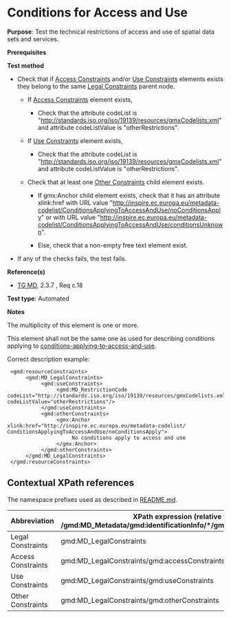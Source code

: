 # Conditions for Access and Use

**Purpose**: Test the technical restrictions of access and use of spatial data sets and services.

**Prerequisites**

**Test method**

* Check that if [Access Constraints](#accessConstraints) and/or [Use Constraints](#useConstraints) elements exists they belong to the same [Legal Constraints](#legalConstraints) parent node.

    * If [Access Constraints](#accessConstraints) element exists,

        * Check that the attribute codeList is "http://standards.iso.org/iso/19139/resources/gmxCodelists.xml" and attribute codeListValue is "otherRestrictions".

    * If [Use Constraints](#useConstraints) element exists,

        * Check that the attribute codeList is "http://standards.iso.org/iso/19139/resources/gmxCodelists.xml" and attribute codeListValue is "otherRestrictions".

    * Check that at least one [Other Constraints](#otherConstraints) child element exists.

        * If gmx:Anchor child element exists, check that it has an attribute xlink:href with URL value "http://inspire.ec.europa.eu/metadata-codelist/ConditionsApplyingToAccessAndUse/noConditionsApply" or with URL value "http://inspire.ec.europa.eu/metadata-codelist/ConditionsApplyingToAccessAndUse/conditionsUnknown".

        * Else, check that a non-empty free text element exist.

* If any of the checks fails, the test fails.

**Reference(s)**	 

* [TG MD](./README.md#ref_TG_MD), 2.3.7 , Req c.18


**Test type**: Automated

**Notes**

The multiplicity of this element is one or more.

This element shall not be the same one as used for describing conditions applying to [conditions-applying-to-access-and-use](#http://inspire.ec.europa.eu/id/ats/metadata/2.0/sds-interoperable/conditions-applying-to-access-and-use).

Correct description example:

     <gmd:resourceConstraints>
          <gmd:MD_LegalConstraints>
               <gmd:useConstraints>
                    <gmd:MD_RestrictionCode codeList="http://standards.iso.org/iso/19139/resources/gmxCodelists.xml#MD_RestrictionCode" codeListValue="otherRestrictions"/>
               </gmd:useConstraints>
               <gmd:otherConstraints>
                    <gmx:Anchor xlink:href="http://inspire.ec.europa.eu/metadata-codelist/ ConditionsApplyingToAccessAndUse/noConditionsApply">
                         No conditions apply to access and use 
                    </gmx:Anchor>
               </gmd:otherConstraints>
          </gmd:MD_LegalConstraints>
     </gmd:resourceConstraints>

## Contextual XPath references

The namespace prefixes used as described in [README.md](./README.md#namespaces).

Abbreviation                                   |  XPath expression (relative to /gmd:MD_Metadata/gmd:identificationInfo/*/gmd:resourceConstraints)
-----------------------------------------------| -------------------------------------------------------------------------
<a name="legalConstraints"></a> Legal Constraints | gmd:MD_LegalConstraints
<a name="accessConstraints"></a> Access Constraints | gmd:MD_LegalConstraints/gmd:accessConstraints
<a name="useConstraints"></a> Use Constraints | gmd:MD_LegalConstraints/gmd:useConstraints
<a name="otherConstraints"></a> Other Constraints | gmd:MD_LegalConstraints/gmd:otherConstraints
